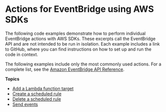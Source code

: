 # Actions for EventBridge using AWS SDKs<a name="service_code_examples_actions"></a>

The following code examples demonstrate how to perform individual EventBridge actions with AWS SDKs\. These excerpts call the EventBridge API and are not intended to be run in isolation\. Each example includes a link to GitHub, where you can find instructions on how to set up and run the code in context\.

 The following examples include only the most commonly used actions\. For a complete list, see the [Amazon EventBridge API Reference](https://docs.aws.amazon.com/eventbridge/latest/APIReference/Welcome.html)\. 

**Topics**
+ [Add a Lambda function target](example_eventbridge_PutTargets_section.md)
+ [Create a scheduled rule](example_eventbridge_PutRule_section.md)
+ [Delete a scheduled rule](example_eventbridge_DeleteRule_section.md)
+ [Send events](example_eventbridge_PutEvents_section.md)